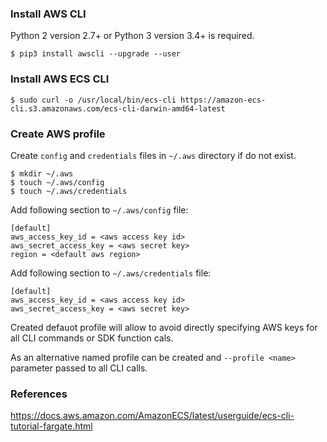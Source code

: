 ### Install AWS CLI

Python 2 version 2.7+ or Python 3 version 3.4+ is required.

`$ pip3 install awscli --upgrade --user`

### Install AWS ECS CLI

`$ sudo curl -o /usr/local/bin/ecs-cli https://amazon-ecs-cli.s3.amazonaws.com/ecs-cli-darwin-amd64-latest`

### Create AWS profile

Create `config` and `credentials` files in `~/.aws` directory if do not exist.

```
$ mkdir ~/.aws
$ touch ~/.aws/config
$ touch ~/.aws/credentials
```

Add following section to `~/.aws/config` file:

```
[default]
aws_access_key_id = <aws access key id>
aws_secret_access_key = <aws secret key>
region = <default aws region>
```

Add following section to `~/.aws/credentials` file:

```
[default]
aws_access_key_id = <aws access key id>
aws_secret_access_key = <aws secret key>
```

Created defauot profile will allow to avoid directly specifying AWS keys for all CLI commands or SDK function cals.

As an alternative named profile can be created and `--profile <name>` parameter passed to all CLI calls.

### References

https://docs.aws.amazon.com/AmazonECS/latest/userguide/ecs-cli-tutorial-fargate.html
